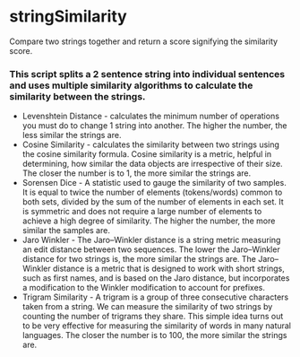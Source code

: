 # stringSimilarity
Compare two strings together and return a score signifying the similarity score.

### This script splits a 2 sentence string into individual sentences and uses multiple similarity algorithms to calculate the similarity between the strings. 

- Levenshtein Distance - calculates the minimum number of operations you must do to change 1 string into another. The higher the number, the less similar the strings are.
- Cosine Similarity - calculates the similarity between two strings using the cosine similarity formula. Cosine similarity is a metric, helpful in determining, how similar the data objects are irrespective of their size. The closer the number is to 1, the more similar the strings are.
- Sorensen Dice - A statistic used to gauge the similarity of two samples. It is equal to twice the number of elements (tokens/words) common to both sets, divided by the sum of the number of elements in each set. It is symmetric and does not require a large number of elements to achieve a high degree of similarity. The higher the number, the more similar the samples are.
- Jaro Winkler - The Jaro–Winkler distance is a string metric measuring an edit distance between two sequences. The lower the Jaro–Winkler distance for two strings is, the more similar the strings are. The Jaro–Winkler distance is a metric that is designed to work with short strings, such as first names, and is based on the Jaro distance, but incorporates a modification to the Winkler modification to account for prefixes.
- Trigram Similarity - A trigram is a group of three consecutive characters taken from a string. We can measure the similarity of two strings by counting the number of trigrams they share. This simple idea turns out to be very effective for measuring the similarity of words in many natural languages. The closer the number is to 100, the more similar the strings are.
